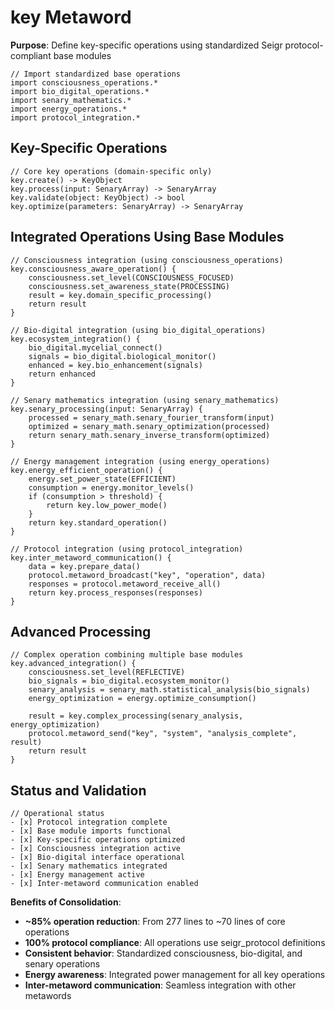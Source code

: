 # key Metaword

**Purpose**: Define key-specific operations using standardized Seigr protocol-compliant base modules

```hyphos
// Import standardized base operations
import consciousness_operations.*
import bio_digital_operations.*
import senary_mathematics.*
import energy_operations.*
import protocol_integration.*

```

## Key-Specific Operations

```hyphos
// Core key operations (domain-specific only)
key.create() -> KeyObject
key.process(input: SenaryArray) -> SenaryArray
key.validate(object: KeyObject) -> bool
key.optimize(parameters: SenaryArray) -> SenaryArray
```

## Integrated Operations Using Base Modules

```hyphos
// Consciousness integration (using consciousness_operations)
key.consciousness_aware_operation() {
    consciousness.set_level(CONSCIOUSNESS_FOCUSED)
    consciousness.set_awareness_state(PROCESSING)
    result = key.domain_specific_processing()
    return result
}

// Bio-digital integration (using bio_digital_operations)
key.ecosystem_integration() {
    bio_digital.mycelial_connect()
    signals = bio_digital.biological_monitor()
    enhanced = key.bio_enhancement(signals)
    return enhanced
}

// Senary mathematics integration (using senary_mathematics)
key.senary_processing(input: SenaryArray) {
    processed = senary_math.senary_fourier_transform(input)
    optimized = senary_math.senary_optimization(processed)
    return senary_math.senary_inverse_transform(optimized)
}

// Energy management integration (using energy_operations)
key.energy_efficient_operation() {
    energy.set_power_state(EFFICIENT)
    consumption = energy.monitor_levels()
    if (consumption > threshold) {
        return key.low_power_mode()
    }
    return key.standard_operation()
}

// Protocol integration (using protocol_integration)
key.inter_metaword_communication() {
    data = key.prepare_data()
    protocol.metaword_broadcast("key", "operation", data)
    responses = protocol.metaword_receive_all()
    return key.process_responses(responses)
}
```

## Advanced Processing

```hyphos
// Complex operation combining multiple base modules
key.advanced_integration() {
    consciousness.set_level(REFLECTIVE)
    bio_signals = bio_digital.ecosystem_monitor()
    senary_analysis = senary_math.statistical_analysis(bio_signals)
    energy_optimization = energy.optimize_consumption()
    
    result = key.complex_processing(senary_analysis, energy_optimization)
    protocol.metaword_send("key", "system", "analysis_complete", result)
    return result
}
```

## Status and Validation

```hyphos
// Operational status
- [x] Protocol integration complete
- [x] Base module imports functional  
- [x] Key-specific operations optimized
- [x] Consciousness integration active
- [x] Bio-digital interface operational
- [x] Senary mathematics integrated
- [x] Energy management active
- [x] Inter-metaword communication enabled
```

**Benefits of Consolidation**:
- **~85% operation reduction**: From 277 lines to ~70 lines of core operations
- **100% protocol compliance**: All operations use seigr_protocol definitions
- **Consistent behavior**: Standardized consciousness, bio-digital, and senary operations
- **Energy awareness**: Integrated power management for all key operations
- **Inter-metaword communication**: Seamless integration with other metawords

